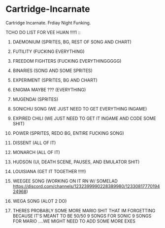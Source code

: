 # Cartridge-Incarnate

Cartridge Incarnate. Frdiay Night Funking.

  TCHO DO LIST FOR VEE HUAN !!!!1 ::
1. DAEMONIUM (SPRITES, BG, REST OF SONG AND CHART)
2. FUTILITY (FUCKING EVERYTHING)
3. FREEDOM FIGHTERS (FUCKING EVERYTHINGGGGG)
4. BINARIES (SONG AND SOME SPRITES)
5. EXPERIMENT (SPRITES, BG AND CHART)
6. ENIGMA MAYBE ??? (EVERYTHING)
7. MUGENDAI (SPRITES)
8. SONICHU SONG (WE JUST NEED TO GET EVERYTHING INGAME)
9. EXPIRED CHILI (WE JUST NEED TO GET IT INGAME AND CODE SOME SHIT)

10. POWER (SPRITES, REDO BG, ENTIRE FUCKING SONG)
11. DISSENT (ALL OF IT)
12. MONARCH (ALL OF IT)
13. HUDSON (UI, DEATH SCENE, PAUSES, AND EMULATOR SHIT)
14. LOUISIANA (GET IT TOGETHER !!!!!)
15. WEEGEE SONG (WORKING ON IT RN W/ SOMELAD https://discord.com/channels/1232399990228389980/1233081777019424968)
16. WEGA SONG (ALOT 2 DO)
17. THERES PROBABLY SOME MORE MARIO SHIT THAT IM FORGETTING BECAUSE IT'S MEANT TO BE 50/50 9 SONGS FOR SONIC 9 SONGS FOR MARIO ....WE MIGHT NEED TO ADD SOME MORE EXES
